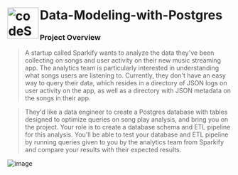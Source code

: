 # Data-Modeling-with-Postgres <img align="left" alt="codeSTACKr | songs" width="70px" src="https://user-images.githubusercontent.com/58150666/185762207-07c1b2b4-783e-4afd-aebc-71ea6e06c794.png"/>

### **Project Overview**
> A startup called Sparkify wants to analyze the data they've been collecting on songs and user activity on their new music streaming app. The analytics team is particularly interested in understanding what songs users are listening to. Currently, they don't have an easy way to query their data, which resides in a directory of JSON logs on user activity on the app, as well as a directory with JSON metadata on the songs in their app.

> They'd like a data engineer to create a Postgres database with tables designed to optimize queries on song play analysis, and bring you on the project. Your role is to create a database schema and ETL pipeline for this analysis. You'll be able to test your database and ETL pipeline by running queries given to you by the analytics team from Sparkify and compare your results with their expected results.

![image](https://user-images.githubusercontent.com/58150666/185780553-c3d26d7a-c494-4854-b5e9-ab1efa5f1ebf.png)
